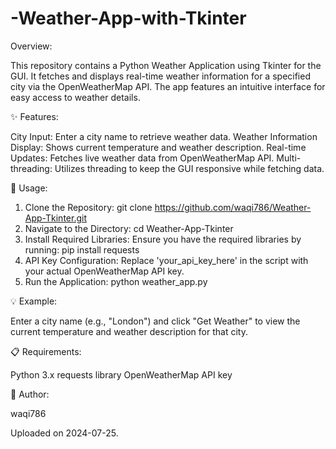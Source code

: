 # -Weather-App-with-Tkinter

Overview:

This repository contains a Python Weather Application using Tkinter for the GUI. It fetches and displays real-time weather information for a specified city via the OpenWeatherMap API. The app features an intuitive interface for easy access to weather details.


✨ Features:

City Input: Enter a city name to retrieve weather data.
Weather Information Display: Shows current temperature and weather description.
Real-time Updates: Fetches live weather data from OpenWeatherMap API.
Multi-threading: Utilizes threading to keep the GUI responsive while fetching data.


🚀 Usage:

1. Clone the Repository:
git clone https://github.com/waqi786/Weather-App-Tkinter.git
2. Navigate to the Directory:
cd Weather-App-Tkinter
3. Install Required Libraries:
Ensure you have the required libraries by running:
pip install requests
4. API Key Configuration:
Replace 'your_api_key_here' in the script with your actual OpenWeatherMap API key.
5. Run the Application:
python weather_app.py


💡 Example:

Enter a city name (e.g., "London") and click "Get Weather" to view the current temperature and weather description for that city.


📋 Requirements:

Python 3.x
requests library
OpenWeatherMap API key


👤 Author:

waqi786


Uploaded on 2024-07-25.
